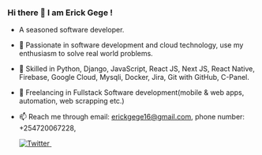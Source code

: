 ### Hi there 👋 I am Erick Gege !
- A seasoned software developer.
- 👀 Passionate in software development and cloud technology, use my enthusiasm to solve real world problems.
- 🌱 Skilled in Python, Django, JavaScript, React JS, Next JS, React Native, Firebase, Google Cloud, Mysqli, Docker, Jira, Git with GitHub, C-Panel.
- 💞️ Freelancing in Fullstack Software development(mobile & web apps, automation, web scrapping etc.) 
- 📫 Reach me through email: erickgege16@gmail.com, phone number: +254720067228,

  <p>
    <a href="https://twitter.com/ismael_helodev">
    <img src="https://img.shields.io/twitter/follow/gegerick?label=Follow%20%40ismael_helodev&style=social" alt="Twitter">
  </a>&ensp; 
  </p>

<!---
erick16-max/erick16-max is a ✨ special ✨ repository because its `README.md` (this file) appears on your GitHub profile.
You can click the Preview link to take a look at your changes.
--->
